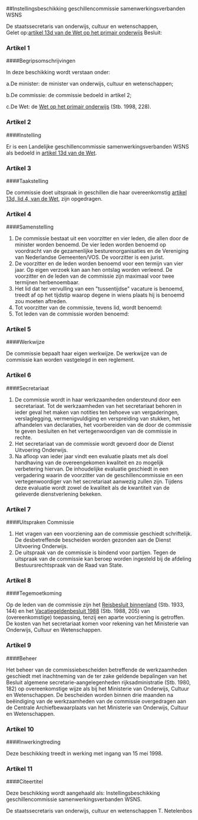 <meta http-equiv='Content-Type' content='text/html; charset=utf-8' />

##Instellingsbeschikking geschillencommissie samenwerkingsverbanden WSNS

De staatssecretaris van onderwijs, cultuur en wetenschappen,  
Gelet op:[artikel 13d van de Wet op het primair onderwijs](../../../../../../wet/wbo/BWBR0003420/README.md) 
Besluit:    

### Artikel  1  

####Begripsomschrijvingen

In deze beschikking wordt verstaan onder:

a.De minister: de minister van onderwijs, cultuur en wetenschappen;

b.De commissie: de commissie bedoeld in artikel 2;

c.De Wet: de [Wet op het primair onderwijs](../../../../../../wet/wbo/BWBR0003420/README.md) (Stb. 1998, 228).

### Artikel  2  

####Instelling

Er is een Landelijke geschillencommissie samenwerkingsverbanden WSNS als bedoeld in [artikel 13d van de Wet](../../../../../../wet/wbo/BWBR0003420/README.md).

### Artikel  3  

####Taakstelling

De commissie doet uitspraak in geschillen die haar overeenkomstig [artikel 13d, lid 4, van de Wet](../../../../../../wet/wbo/BWBR0003420/README.md), zijn opgedragen.

### Artikel  4  

####Samenstelling

1. De commissie bestaat uit een voorzitter en vier leden, die allen door de minister worden benoemd. De vier leden worden benoemd op voordracht van de gezamenlijke besturenorganisaties en de Vereniging van Nederlandse Gemeenten/VOS. De voorzitter is een jurist.
2. De voorzitter en de leden worden benoemd voor een termijn van vier jaar. Op eigen verzoek kan aan hen ontslag worden verleend. De voorzitter en de leden van de commissie zijn maximaal voor twee termijnen herbenoembaar.
3. Het lid dat ter vervulling van een "tussentijdse" vacature is benoemd, treedt af op het tijdstip waarop degene in wiens plaats hij is benoemd zou moeten aftreden.
4.  Tot voorzitter van de commissie, tevens lid, wordt benoemd: 
5. Tot leden van de commissie worden benoemd: 

### Artikel  5  

####Werkwijze

De commissie bepaalt haar eigen werkwijze. De werkwijze van de commissie kan worden vastgelegd in een reglement.

### Artikel  6  

####Secretariaat

1. De commissie wordt in haar werkzaamheden ondersteund door een secretariaat. Tot de werkzaamheden van het secretariaat behoren in ieder geval het maken van notities ten behoeve van vergaderingen, verslaglegging, vermenigvuldiging en verspreiding van stukken, het afhandelen van declaraties, het voorbereiden van de door de commissie te geven besluiten en het vertegenwoordigen van de commissie in rechte.
2. Het secretariaat van de commissie wordt gevoerd door de Dienst Uitvoering Onderwijs.
3. Na afloop van ieder jaar vindt een evaluatie plaats met als doel handhaving van de overeengekomen kwaliteit en zo mogelijk verbetering hiervan. De inhoudelijke evaluatie geschiedt in een vergadering waarin de voorzitter van de geschillencommissie en een vertegenwoordiger van het secretariaat aanwezig zullen zijn. Tijdens deze evaluatie wordt zowel de kwaliteit als de kwantiteit van de geleverde dienstverlening bekeken.

### Artikel  7  

####Uitspraken Commissie

1. Het vragen van een voorziening aan de commissie geschiedt schriftelijk. De desbetreffende bescheiden worden gezonden aan de Dienst Uitvoering Onderwijs.
2. De uitspraak van de commissie is bindend voor partijen. Tegen de uitspraak van de commissie kan beroep worden ingesteld bij de afdeling Bestuursrechtspraak van de Raad van State.

### Artikel  8  

####Tegemoetkoming

Op de leden van de commissie zijn het [Reisbesluit binnenland](../../../../../../AMvB/reisbesluit/binnenland/BWBR0005889/README.md) (Stb. 1933, 144) en het [Vacatiegeldenbesluit 1988](../../../../../../AMvB/vacatiegeldenbesluit/1988/BWBR0004317/README.md) (Stb. 1988, 205) van (overeenkomstige) toepassing, tenzij een aparte voorziening is getroffen. De kosten van het secretariaat komen voor rekening van het Ministerie van Onderwijs, Cultuur en Wetenschappen. 

### Artikel  9  

####Beheer

Het beheer van de commissiebescheiden betreffende de werkzaamheden geschiedt met inachtneming van de ter zake geldende bepalingen van het Besluit algemene secretarie-aangelegenheden rijksadministratie (Stb. 1980, 182) op overeenkomstige wijze als bij het Ministerie van Onderwijs, Cultuur en Wetenschappen. De bescheiden worden binnen drie maanden na beëindiging van de werkzaamheden van de commissie overgedragen aan de Centrale Archiefbewaarplaats van het Ministerie van Onderwijs, Cultuur en Wetenschappen. 

### Artikel  10  

####Inwerkingtreding

Deze beschikking treedt in werking met ingang van 15 mei 1998.

### Artikel  11  

####Citeertitel

Deze beschikking wordt aangehaald als: Instellingsbeschikking geschillencommissie samenwerkingsverbanden WSNS.

De 
staatssecretaris van onderwijs, cultuur en wetenschappen
T. Netelenbos    
